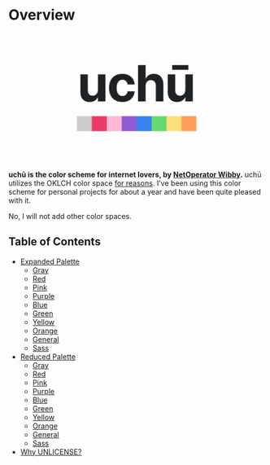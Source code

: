 # Overview

![](./demo/asset/image/og.png)

**uchū is the color scheme for internet lovers, by [NetOperator Wibby](https://webb.page).** uchū utilizes the OKLCH color space [for reasons](https://evilmartians.com/chronicles/oklch-in-css-why-quit-rgb-hsl). I've been using this color scheme for personal projects for about a year and have been quite pleased with it.

No, I will not add other color spaces.



## Table of Contents

- [Expanded Palette](./documentation/EXPANDED.md)
  - [Gray](./documentation/EXPANDED.md#gray)
  - [Red](./documentation/EXPANDED.md#red)
  - [Pink](./documentation/EXPANDED.md#pink)
  - [Purple](./documentation/EXPANDED.md#purple)
  - [Blue](./documentation/EXPANDED.md#blue)
  - [Green](./documentation/EXPANDED.md#green)
  - [Yellow](./documentation/EXPANDED.md#yellow)
  - [Orange](./documentation/EXPANDED.md#orange)
  - [General](./documentation/EXPANDED.md#general)
  - [Sass](./documentation/EXPANDED.md#sass)
- [Reduced Palette](./documentation/REDUCED.md)
  - [Gray](./documentation/REDUCED.md#gray)
  - [Red](./documentation/REDUCED.md#red)
  - [Pink](./documentation/REDUCED.md#pink)
  - [Purple](./documentation/REDUCED.md#purple)
  - [Blue](./documentation/REDUCED.md#blue)
  - [Green](./documentation/REDUCED.md#green)
  - [Yellow](./documentation/REDUCED.md#yellow)
  - [Orange](./documentation/REDUCED.md#orange)
  - [General](./documentation/REDUCED.md#general)
  - [Sass](./documentation/REDUCED.md#sass)
- [Why UNLICENSE?](./documentation/UNLICENSE.md)
